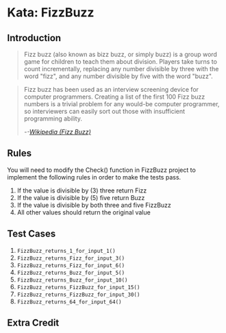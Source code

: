 # Kata: FizzBuzz #

## Introduction ##

>Fizz buzz (also known as bizz buzz, or simply buzz) is a group word game for children to teach them about division. Players take turns to count incrementally, replacing any number divisible by three with the word "fizz", and any number divisible by five with the word "buzz".

>Fizz buzz has been used as an interview screening device for computer programmers. Creating a list of the first 100 Fizz buzz numbers is a trivial problem for any would-be computer programmer, so interviewers can easily sort out those with insufficient programming ability.
>
> -<cite>-[Wikipedia (Fizz Buzz)](http://en.wikipedia.org/wiki/Fizz_buzz)</cite>

## Rules ##

You will need to modify the Check() function in FizzBuzz project to implement the following rules in order to make the tests pass.

1. If the value is divisible by (3) three return Fizz
1. If the value is divisible by (5) five return Buzz
1. If the value is divisible by both three and five FizzBuzz
1. All other values should return the original value 

## Test Cases ##

1. `FizzBuzz_returns_1_for_input_1()`
1. `FizzBuzz_returns_Fizz_for_input_3()`
1. `FizzBuzz_returns_Fizz_for_input_6()`
1. `FizzBuzz_returns_Buzz_for_input_5()`
1. `FizzBuzz_returns_Buzz_for_input_10()`
1. `FizzBuzz_returns_FizzBuzz_for_input_15()`
1. `FizzBuzz_returns_FizzBuzz_for_input_30()`
1. `FizzBuzz_returns_64_for_input_64()`

## Extra Credit ##